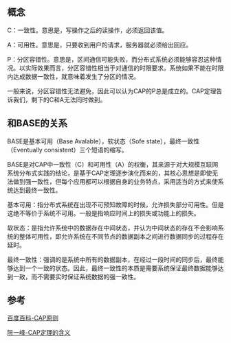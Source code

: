 ## 概念
C：一致性。意思是，写操作之后的读操作，必须返回该值。

A：可用性。意思是，只要收到用户的请求，服务器就必须给出回应。

P：分区容错性。意思是，区间通信可能失败，而分布式系统必须能够容忍这种情况。以实际效果而言，分区容错性相当于对通信的时限要求。系统如果不能在时限内达成数据一致性，就意味着发生了分区的情况。

一般来说，分区容错性无法避免，因此可以认为CAP的P总是成立的。CAP定理告诉我们，剩下的C和A无法同时做到。

## 和BASE的关系
BASE是基本可用（Base Avalable），软状态（Sofe state），最终一致性（Eventually consistent）三个短语的缩写。

BASE是对CAP中一致性（C）和可用性（A）的权衡，其来源于对大规模互联网系统分布式实践的结论，是基于CAP定理逐步演化而来的，其核心思想是即使无法做到强一致性，但每个应用都可以根据自身的业务特点，采用适当的方式来使系统达到最终一致性。

基本可用：指分布式系统在出现不可预知故障的时候，允许损失部分可用性。但是这绝不等价于系统不可用。一般是指响应时间上的损失或功能上的损失。

软状态：是指允许系统中的数据存在中间状态，并认为中间状态的存在不会影响系统的整体可用性，即允许系统在不同节点的数据副本之间进行数据同步的过程存在延时。

最终一致性：强调的是系统中所有的数据副本，在经过一段时间的同步后，最终能够达到一个一致的状态。因此，最终一致性的本质是需要系统保证最终数据能够达到一致，而不需要实时保证系统数据的强一致性。

## 参考
[百度百科-CAP原则](https://baike.baidu.com/item/CAP%E5%8E%9F%E5%88%99/5712863?fr=aladdin)

[阮一峰-CAP定理的含义](http://www.ruanyifeng.com/blog/2018/07/cap.html)